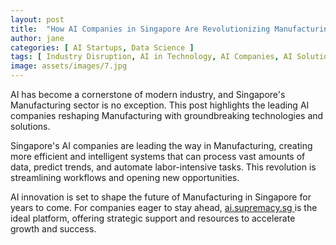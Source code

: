 ```yaml
---
layout: post
title:  "How AI Companies in Singapore Are Revolutionizing Manufacturing"
author: jane
categories: [ AI Startups, Data Science ]
tags: [ Industry Disruption, AI in Technology, AI Companies, AI Solutions for Businesses, Singapore AI Companies, featured ]
image: assets/images/7.jpg
---
```


AI has become a cornerstone of modern industry, and Singapore's Manufacturing sector is no exception. This post highlights the leading AI companies reshaping Manufacturing with groundbreaking technologies and solutions.

Singapore's AI companies are leading the way in Manufacturing, creating more efficient and intelligent systems that can process vast amounts of data, predict trends, and automate labor-intensive tasks. This revolution is streamlining workflows and opening new opportunities.

AI innovation is set to shape the future of Manufacturing in Singapore for years to come. For companies eager to stay ahead, <a href="https://ai.supremacy.sg" target="_blank"> ai.supremacy.sg </a> is the ideal platform, offering strategic support and resources to accelerate growth and success.
